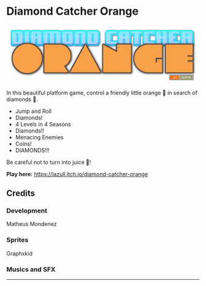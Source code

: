 # Diamond Catcher Orange

![Diamond Catcher Orange](/assets/ui/logo.png "Diamond Catcher Orange")

 In this beautiful platform game, control a friendly little orange 🍊 in search of diamonds 💎.

- Jump and Roll
- Diamonds!
- 4 Levels in 4 Seasons
- Diamonds!!
- Menacing Enemies
- Coins!
- DIAMONDS!!!

Be careful not to turn into juice 🧃!

**Play here:**
https://lazull.itch.io/diamond-catcher-orange

## Credits

### Development
Matheus Mondenez

### Sprites
Graphxkid

### Musics and SFX
- - -
